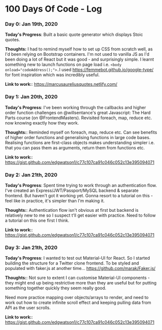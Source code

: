# 100 Days Of Code - Log

### Day 0: Jan 19th, 2020

**Today's Progress**: Built a basic quote generator which displays Stoic quotes.

**Thoughts:** I had to remind myself how to set up CSS from scratch well, as I'd been relying on Bootstrap containers. I'm not used to vanilla JS as I'd been doing a lot of React but it was good - and surprisingly simple. I learnt something new to launch functions on page load i.e. `<body onload="codeAddress();">.`I used https://femmebot.github.io/google-type/ for font inspiration which was incredibly useful.

**Link to work:**: https://marcusaureliusquotes.netlify.com/

### Day 1: Jan 20th, 2020

**Today's Progress**:  I've been working through the callbacks and higher order function challenges on @willsentance's great Javascript: The Hard Parts course (on @FrontendMasters). Revisited foreach, map, reduce etc. now knowing exactly how they work.

**Thoughts:**: Reminded myself on foreach, map, reduce etc. Can see benefits of higher order functions and generalising functions in large code bases. Realising functions are first-class objects makes understanding simpler i.e. that you can pass them as arguments, return them from functions etc.

**Link to work:**: https://gist.github.com/edgwatson1/c77c107ca91c046c052c13e395094071

### Day 2: Jan 21th, 2020

**Today's Progress**: Spent time trying to work through an authentication flow. I've created an Express/JWT/Passport/MySQL backend & separate frontend. But haven't got it working yet. Gonna resort to a tutorial on this - feel like in practice, it's simpler than I'm making it.

**Thoughts:**: Authentication flow isn't obvious at first but backend is relatively new to me so I suspect t'll get easier with practice. Need to follow a tutorial on this one first I think. 

**Link to work:**: https://gist.github.com/edgwatson1/c77c107ca91c046c052c13e395094071

### Day 3: Jan 21th, 2020

**Today's Progress**: I wanted to test out Material-UI for React. So I started building the structure for a Twitter clone frontend. To be styled and populated with faker.js at another time... https://github.com/marak/Faker.js/

**Thoughts:**: Not sure to extent I can customise Material-UI components - they might end up being restrictive more than they are useful but for putting something together quickly they seem really good.

Need more practice mapping over objects/arrays to render, and need to work out how to create infinite scroll effect and keeping pulling data from API as the user scrolls.

**Link to work:**: https://gist.github.com/edgwatson1/c77c107ca91c046c052c13e395094071
